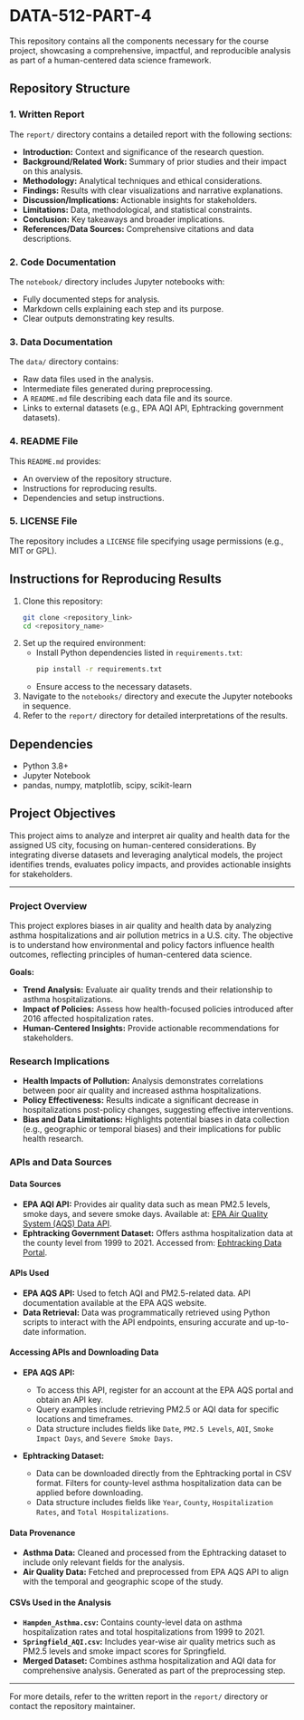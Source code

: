 # DATA-512-PART-4

This repository contains all the components necessary for the course project, showcasing a comprehensive, impactful, and reproducible analysis as part of a human-centered data science framework.

## Repository Structure

### 1. Written Report

The `report/` directory contains a detailed report with the following sections:

- **Introduction:** Context and significance of the research question.
- **Background/Related Work:** Summary of prior studies and their impact on this analysis.
- **Methodology:** Analytical techniques and ethical considerations.
- **Findings:** Results with clear visualizations and narrative explanations.
- **Discussion/Implications:** Actionable insights for stakeholders.
- **Limitations:** Data, methodological, and statistical constraints.
- **Conclusion:** Key takeaways and broader implications.
- **References/Data Sources:** Comprehensive citations and data descriptions.

### 2. Code Documentation

The `notebook/` directory includes Jupyter notebooks with:

- Fully documented steps for analysis.
- Markdown cells explaining each step and its purpose.
- Clear outputs demonstrating key results.

### 3. Data Documentation

The `data/` directory contains:

- Raw data files used in the analysis.
- Intermediate files generated during preprocessing.
- A `README.md` file describing each data file and its source.
- Links to external datasets (e.g., EPA AQI API, Ephtracking government datasets).


### 4. README File

This `README.md` provides:

- An overview of the repository structure.
- Instructions for reproducing results.
- Dependencies and setup instructions.

### 5. LICENSE File

The repository includes a `LICENSE` file specifying usage permissions (e.g., MIT or GPL).

## Instructions for Reproducing Results

1. Clone this repository:
   ```bash
   git clone <repository_link>
   cd <repository_name>
   ```
2. Set up the required environment:
   - Install Python dependencies listed in `requirements.txt`:
     ```bash
     pip install -r requirements.txt
     ```
   - Ensure access to the necessary datasets.
3. Navigate to the `notebooks/` directory and execute the Jupyter notebooks in sequence.
4. Refer to the `report/` directory for detailed interpretations of the results.

## Dependencies

- Python 3.8+
- Jupyter Notebook
- pandas, numpy, matplotlib, scipy, scikit-learn

## Project Objectives

This project aims to analyze and interpret air quality and health data for the assigned US city, focusing on human-centered considerations. By integrating diverse datasets and leveraging analytical models, the project identifies trends, evaluates policy impacts, and provides actionable insights for stakeholders.

---

### Project Overview

This project explores biases in air quality and health data by analyzing asthma hospitalizations and air pollution metrics in a U.S. city. The objective is to understand how environmental and policy factors influence health outcomes, reflecting principles of human-centered data science.

**Goals:**

- **Trend Analysis:** Evaluate air quality trends and their relationship to asthma hospitalizations.
- **Impact of Policies:** Assess how health-focused policies introduced after 2016 affected hospitalization rates.
- **Human-Centered Insights:** Provide actionable recommendations for stakeholders.

### Research Implications

- **Health Impacts of Pollution:** Analysis demonstrates correlations between poor air quality and increased asthma hospitalizations.
- **Policy Effectiveness:** Results indicate a significant decrease in hospitalizations post-policy changes, suggesting effective interventions.
- **Bias and Data Limitations:** Highlights potential biases in data collection (e.g., geographic or temporal biases) and their implications for public health research.

### APIs and Data Sources

#### Data Sources

- **EPA AQI API:** Provides air quality data such as mean PM2.5 levels, smoke days, and severe smoke days. Available at: [EPA Air Quality System (AQS) Data API](https://aqs.epa.gov/aqsweb/documents/data_api.html).
- **Ephtracking Government Dataset:** Offers asthma hospitalization data at the county level from 1999 to 2021. Accessed from: [Ephtracking Data Portal](https://ephtracking.cdc.gov/).

#### APIs Used

- **EPA AQS API:** Used to fetch AQI and PM2.5-related data. API documentation available at the EPA AQS website.
- **Data Retrieval:** Data was programmatically retrieved using Python scripts to interact with the API endpoints, ensuring accurate and up-to-date information.

#### Accessing APIs and Downloading Data

- **EPA AQS API:**

  - To access this API, register for an account at the EPA AQS portal and obtain an API key.
  - Query examples include retrieving PM2.5 or AQI data for specific locations and timeframes.
  - Data structure includes fields like `Date`, `PM2.5 Levels`, `AQI`, `Smoke Impact Days`, and `Severe Smoke Days`.

- **Ephtracking Dataset:**

  - Data can be downloaded directly from the Ephtracking portal in CSV format. Filters for county-level asthma hospitalization data can be applied before downloading.
  - Data structure includes fields like `Year`, `County`, `Hospitalization Rates`, and `Total Hospitalizations`.

#### Data Provenance

- **Asthma Data:** Cleaned and processed from the Ephtracking dataset to include only relevant fields for the analysis.
- **Air Quality Data:** Fetched and preprocessed from EPA AQS API to align with the temporal and geographic scope of the study.

#### CSVs Used in the Analysis

- **`Hampden_Asthma.csv`:** Contains county-level data on asthma hospitalization rates and total hospitalizations from 1999 to 2021.
- **`Springfield_AQI.csv`:** Includes year-wise air quality metrics such as PM2.5 levels and smoke impact scores for Springfield.
- **Merged Dataset:** Combines asthma hospitalization and AQI data for comprehensive analysis. Generated as part of the preprocessing step.

---

For more details, refer to the written report in the `report/` directory or contact the repository maintainer.

